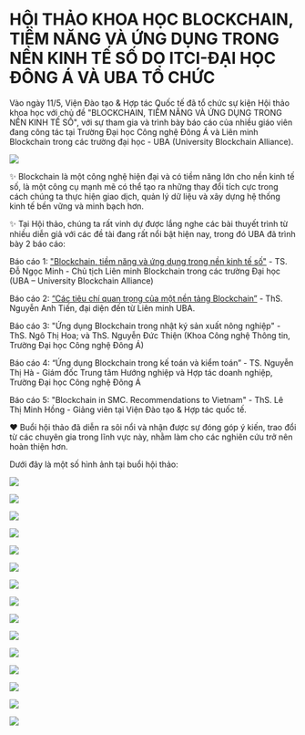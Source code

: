 HỘI THẢO KHOA HỌC BLOCKCHAIN, TIỀM NĂNG VÀ ỨNG DỤNG TRONG NỀN KINH TẾ SỐ DO ITCI-ĐẠI HỌC ĐÔNG Á VÀ UBA TỔ CHỨC
==========


Vào ngày 11/5, Viện Đào tạo & Hợp tác Quốc tế đã tổ chức sự kiện Hội thảo khoa học với chủ đề "BLOCKCHAIN, TIỀM NĂNG VÀ ỨNG DỤNG TRONG NỀN KINH TẾ SỐ", với sự tham gia và trình bày báo cáo của nhiều giáo viên đang công tác tại Trường Đại học Công nghệ Đông Á và Liên minh Blockchain trong các trường đại học - UBA (University Blockchain Alliance).

![](img/ANNG6741.jpg)

✨ Blockchain là một công nghệ hiện đại và có tiềm năng lớn cho nền kinh tế số, là một công cụ mạnh mẽ có thể tạo ra những thay đổi tích cực trong cách chúng ta thực hiện giao dịch, quản lý dữ liệu và xây dựng hệ thống kinh tế bền vững và minh bạch hơn.

✨ Tại Hội thảo, chúng ta rất vinh dự được lắng nghe các bài thuyết trình từ nhiều diễn giả với các đề tài đang rất nổi bật hiện nay, trong đó UBA đã trình bày 2 báo cáo:

Báo cáo 1: ["Blockchain, tiềm năng và ứng dụng trong nền kinh tế số"](https://youtu.be/OuidDleJqj8) - TS. Đỗ Ngọc Minh - Chủ tịch Liên minh Blockchain trong các trường Đại học (UBA – University Blockchain Alliance)

Báo cáo 2: [“Các tiêu chí quan trọng của một nền tảng Blockchain”](https://youtu.be/8CHBLYS1SUg) - ThS. Nguyễn Anh Tiến, đại diện đến từ Liên minh UBA.

Báo cáo 3: "Ứng dụng Blockchain trong nhật ký sản xuất nông nghiệp" - ThS. Ngô Thị Hoa; và ThS. Nguyễn Đức Thiện (Khoa Công nghệ Thông tin, Trường Đại học Công nghệ Đông Á)

Báo cáo 4: “Ứng dụng Blockchain trong kế toán và kiểm toán” - TS. Nguyễn Thị Hà - Giám đốc Trung tâm Hướng nghiệp và Hợp tác doanh nghiệp, Trường Đại học Công nghệ Đông Á

Báo cáo 5: "Blockchain in SMC. Recommendations to Vietnam" - ThS. Lê Thị Minh Hồng - Giảng viên tại Viện Đào tạo & Hợp tác quốc tế.

❤ Buổi hội thảo đã diễn ra sôi nổi và nhận được sự đóng góp ý kiến, trao đổi từ các chuyên gia trong lĩnh vực này, nhằm làm cho các nghiên cứu trở nên hoàn thiện hơn.

Dưới đây là một số hình ảnh tại buổi hội thảo:

![](img/ANNG64651.jpg)

![](img/ANNG6461.jpg)


![](img/ANNG6467.jpg)

![](img/ANNG6482.jpg)

![](img/ANNG6485.jpg)

![](img/ANNG6495.jpg)

![](img/ANNG6533.jpg)

![](img/ANNG6737.jpg)

![](img/ANNG6465.jpg)

![](img/ANNG6741.jpg)

![](img/ANNG6746.jpg)

![](img/ANNG64611.jpg)

![](img/ANNG64612.jpg)

![](img/ANNG64613.jpg)

![](img/ANNG64614.jpg)


